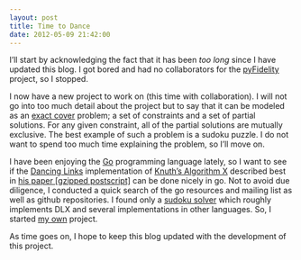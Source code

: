 ```yaml
---
layout: post
title: Time to Dance
date: 2012-05-09 21:42:00
---
```


I&#8217;ll start by acknowledging  the fact that it has been *too long* since I
have updated this blog. I got bored and had no collaborators for the
[pyFidelity](/pyFidelity/) project, so I stopped.<!--more-->

I now have a new project to work on (this time with collaboration). I will not
go into too much detail about the project but to say that it can be modeled as
an [exact cover](http://en.wikipedia.org/wiki/Exact_cover) problem; a set of
constraints and a set of partial solutions. For any given constraint, all of the
partial solutions are mutually exclusive. The best example of such a problem is
a sudoku puzzle. I do not want to spend too much time explaining the problem, so
I&#8217;ll move on.

I have been enjoying the [Go](http://golang.org) programming language lately, so
I want to see if the [Dancing Links](http://en.wikipedia.org/wiki/Dancing_Links)
implementation of [Knuth&#8217;s Algorithm X](http://en.wikipedia.org/wiki/Knuth%27s_Algorithm_X)
described best in [his paper \[gzipped postscript\]](http://www-cs-faculty.stanford.edu/~uno/papers/dancing-color.ps.gz)
can be done nicely in go. Not to avoid due diligence, I conducted a quick search
of the go resources and mailing list as well as github repositories. I found
only a [sudoku solver](https://github.com/soniakeys/dlx-sudoku) which roughly
implements DLX and several implementations in other languages. So, I started
[my own](https://github.com/jessecarl/goDLX) project.

As time goes on, I hope to keep this blog updated with the development of this
project.

